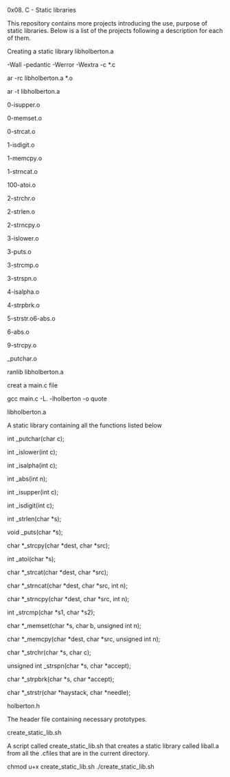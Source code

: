 0x08. C - Static libraries

This repository contains more projects introducing the use, purpose of static libraries. Below is a list of the projects following a description for each of them.



Creating a static library libholberton.a

-Wall -pedantic -Werror -Wextra -c \*.c



ar -rc libholberton.a \*.o



ar -t libholberton.a



0-isupper.o

0-memset.o

0-strcat.o

1-isdigit.o

1-memcpy.o

1-strncat.o

100-atoi.o

2-strchr.o

2-strlen.o

2-strncpy.o

3-islower.o

3-puts.o

3-strcmp.o

3-strspn.o

4-isalpha.o

4-strpbrk.o

5-strstr.o6-abs.o

6-abs.o

9-strcpy.o

\_putchar.o



ranlib libholberton.a



creat a main.c file



gcc main.c -L. -lholberton -o quote

libholberton.a

A static library containing all the functions listed below



int _putchar(char c);

int _islower(int c);

int _isalpha(int c);

int _abs(int n);

int _isupper(int c);

int _isdigit(int c);

int _strlen(char *s);

void _puts(char *s);

char *_strcpy(char *dest, char *src);

int _atoi(char *s);

char *_strcat(char *dest, char *src);

char *_strncat(char *dest, char *src, int n);

char *_strncpy(char *dest, char *src, int n);

int _strcmp(char *s1, char *s2);

char *_memset(char *s, char b, unsigned int n);

char *_memcpy(char *dest, char *src, unsigned int n);

char *_strchr(char *s, char c);

unsigned int _strspn(char *s, char *accept);

char *_strpbrk(char *s, char *accept);

char *_strstr(char *haystack, char *needle);

holberton.h

The header file containing necessary prototypes.



create_static_lib.sh

A script called create_static_lib.sh that creates a static library called liball.a from all the .cfiles that are in the current directory.



chmod u+x create_static_lib.sh ./create_static_lib.sh
